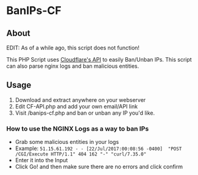 # BanIPs-CF

## About

EDIT: As of a while ago, this script does not function!


This PHP Script uses [Cloudflare's API](https://www.cloudflare.com/docs/client-api.html) to easily Ban/Unban IPs.
This script can also parse nginx logs and ban malicious entities.

## Usage

1. Download and extract anywhere on your webserver
2. Edit CF-API.php and add your own email/API link
3. Visit /banips-cf.php and ban or unban any IP you'd like.

### How to use the NGINX Logs as a way to ban IPs
* Grab some malicious entities in your logs
* Example: `51.15.61.192 - - [22/Jul/2017:00:08:56 -0400]  "POST /CGI/Execute HTTP/1.1" 404 162 "-" "curl/7.35.0"`
* Enter it into the Input
* Click Go! and then make sure there are no errors and click confirm

